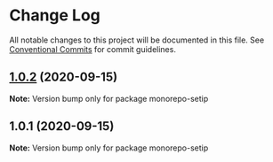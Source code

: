 # Change Log

All notable changes to this project will be documented in this file.
See [Conventional Commits](https://conventionalcommits.org) for commit guidelines.

## [1.0.2](https://github.com/AbimbolaOO/monorepo-setup/compare/v1.0.1...v1.0.2) (2020-09-15)

**Note:** Version bump only for package monorepo-setip





## 1.0.1 (2020-09-15)

**Note:** Version bump only for package monorepo-setip
